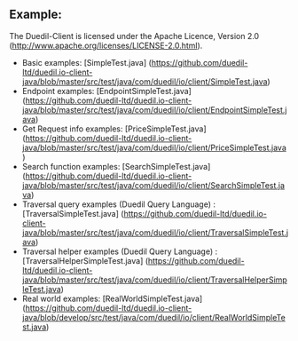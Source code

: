 ## Example:
The Duedil-Client is licensed under the Apache Licence, Version 2.0 (http://www.apache.org/licenses/LICENSE-2.0.html).

* Basic examples: [SimpleTest.java] (https://github.com/duedil-ltd/duedil.io-client-java/blob/master/src/test/java/com/duedil/io/client/SimpleTest.java)
* Endpoint examples: [EndpointSimpleTest.java] (https://github.com/duedil-ltd/duedil.io-client-java/blob/master/src/test/java/com/duedil/io/client/EndpointSimpleTest.java)
* Get Request info examples: [PriceSimpleTest.java] (https://github.com/duedil-ltd/duedil.io-client-java/blob/master/src/test/java/com/duedil/io/client/PriceSimpleTest.java)
* Search function examples: [SearchSimpleTest.java] (https://github.com/duedil-ltd/duedil.io-client-java/blob/master/src/test/java/com/duedil/io/client/SearchSimpleTest.java)
* Traversal query examples (Duedil Query Language) : [TraversalSimpleTest.java] (https://github.com/duedil-ltd/duedil.io-client-java/blob/master/src/test/java/com/duedil/io/client/TraversalSimpleTest.java)
* Traversal helper examples (Duedil Query Language) : [TraversalHelperSimpleTest.java] (https://github.com/duedil-ltd/duedil.io-client-java/blob/master/src/test/java/com/duedil/io/client/TraversalHelperSimpleTest.java)
* Real world examples: [RealWorldSimpleTest.java] (https://github.com/duedil-ltd/duedil.io-client-java/blob/develop/src/test/java/com/duedil/io/client/RealWorldSimpleTest.java)
